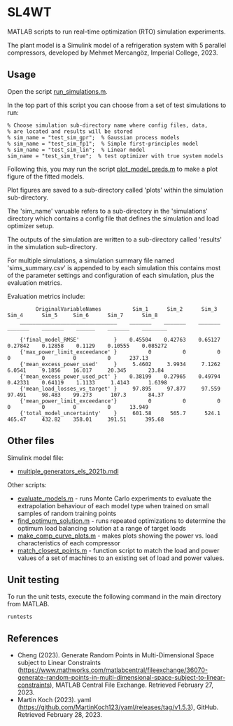 # SL4WT

MATLAB scripts to run real-time optimization (RTO) simulation experiments.

The plant model is a Simulink model of a refrigeration system with 5 parallel compressors, developed by Mehmet Mercangöz, 
Imperial College, 2023.


## Usage

Open the script [run_simulations.m](run_simulations.m).

In the top part of this script you can choose from a set of test simulations to run:
```lang-matlab
% Choose simulation sub-directory name where config files, data,
% are located and results will be stored
% sim_name = "test_sim_gpr";  % Gaussian process models
% sim_name = "test_sim_fp1";  % Simple first-principles model
% sim_name = "test_sim_lin";  % Linear model
sim_name = "test_sim_true";  % test optimizer with true system models
```

Following this, you may run the script [plot_model_preds.m](plot_model_preds.m) to make a plot figure of the fitted models.

Plot figures are saved to a sub-directory called 'plots' within the simulation sub-directory.

The 'sim_name' varuable refers to a sub-directory in the 'simulations' directory which contains a config file that defines the 
simulation and load optimizer setup.

The outputs of the simulation are written to a sub-directory called 'results' in the simulation sub-directory.

For multiple simulations, a simulation summary file named 'sims_summary.csv' is appended to by each simulation this contains most of the parameter settings and configuration of each simulation, plus the evaluation metrics.

Evaluation metrics include:
```lang-none
         OriginalVariableNames          Sim_1      Sim_2      Sim_3      Sim_4      Sim_5     Sim_6      Sim_7      Sim_8  
    _______________________________    _______    _______    _______    _______    _______    ______    _______    ________

    {'final_model_RMSE'           }    0.45504    0.42763    0.65127    0.27842    0.12858    0.1129    0.10555    0.085272
    {'max_power_limit_exceedance' }          0          0          0          0          0         0          0      237.13
    {'mean_excess_power_used'     }     5.4602     3.9934     7.1262     6.0541     9.1856    16.017     20.345       23.84
    {'mean_excess_power_used_pct' }    0.38199    0.27965    0.49794    0.42331    0.64119    1.1133     1.4143      1.6398
    {'mean_load_losses_vs_target' }     97.895     97.877     97.559     97.491     98.483    99.273      107.3       84.37
    {'mean_power_limit_exceedance'}          0          0          0          0          0         0          0      13.949
    {'total_model_uncertainty'    }     601.58      565.7      524.1     465.47     432.82    358.01     391.51      395.68

```

## Other files

Simulink model file:
 - [multiple_generators_els_2021b.mdl](multiple_generators_els_2021b.mdl)

Other scripts:
 - [evaluate_models.m](evaluate_models.m) - runs Monte Carlo experiments to evaluate the extrapolation behaviour of each 
   model type when trained on small samples of random training points
 - [find_optimum_solution.m](find_optimum_solution.m) - runs repeated optimizations to determine the optimum load balancing 
   solution at a range of target loads
 - [make_comp_curve_plots.m](make_comp_curve_plots.m) - makes plots showing the power vs. load characteristics of each compressor
 - [match_closest_points.m](match_closest_points.m) - function script to match the load and power values of a set of machines to an existing set of load and power values.
 
 
## Unit testing
 
To run the unit tests, execute the following command in the main directory from MATLAB.
```lang-matlab
runtests
```

## References

 - Cheng (2023). Generate Random Points in Multi-Dimensional Space subject to Linear Constraints 
   (https://www.mathworks.com/matlabcentral/fileexchange/36070-generate-random-points-in-multi-dimensional-space-subject-to-linear-constraints), 
   MATLAB Central File Exchange. Retrieved February 27, 2023.
 - Martin Koch (2023). yaml (https://github.com/MartinKoch123/yaml/releases/tag/v1.5.3), GitHub. Retrieved February 28, 2023.
